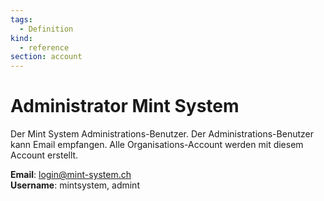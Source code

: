 ```yaml
---
tags:
  - Definition
kind:
  - reference
section: account
---
```


# Administrator Mint System

Der Mint System Administrations-Benutzer. Der Administrations-Benutzer kann Email empfangen. Alle Organisations-Account werden mit diesem Account erstellt.

**Email**: login@mint-system.ch\
**Username**: mintsystem, admint
